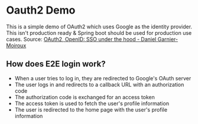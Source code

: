 # Oauth2 Demo
This is a simple demo of OAuth2 which uses Google as the identity provider. This isn't production ready & Spring 
boot should be used for production use cases. 
Source: [OAuth2, OpenID: SSO under the hood - Daniel Garnier-Moiroux](https://www.youtube.com/watch?v=bH5PxcJzwME)

## How does E2E login work?
 - When a user tries to log in, they are redirected to Google's OAuth server
 - The user logs in and redirects to a callback URL with an authorization code
 - The authorization code is exchanged for an access token
 - The access token is used to fetch the user's profile information
 - The user is redirected to the home page with the user's profile information